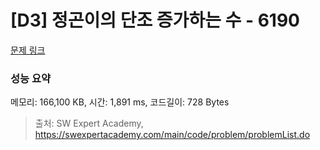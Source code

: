 # [D3] 정곤이의 단조 증가하는 수 - 6190 

[문제 링크](https://swexpertacademy.com/main/code/problem/problemDetail.do?contestProbId=AWcPjEuKAFgDFAU4) 

### 성능 요약

메모리: 166,100 KB, 시간: 1,891 ms, 코드길이: 728 Bytes



> 출처: SW Expert Academy, https://swexpertacademy.com/main/code/problem/problemList.do